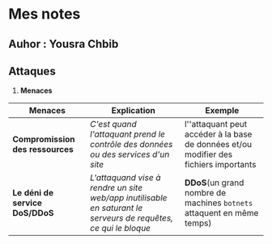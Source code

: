 # Mes notes 
## Auhor : Yousra Chbib
## Attaques
1. **Menaces**

|Menaces|Explication|Exemple|
|-------|-----------|-------|
|**Compromission des ressources**|*C'est quand l'attaquant prend le contrôle des données ou des services d'un site*|l''attaquant peut accéder à la base de données et/ou modifier des fichiers importants|
|**Le déni de service DoS/DDoS**|*L'attaquand vise à rendre un site web/app inutilisable en saturant le serveurs de requêtes, ce qui le bloque*|**DDoS**(un grand nombre de machines `botnets` attaquent en même temps) |


